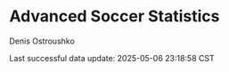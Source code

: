 # Advanced Soccer Statistics
Denis Ostroushko

<!-- gfm -->

Last successful data update: 2025-05-06 23:18:58 CST
